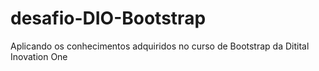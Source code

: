 # desafio-DIO-Bootstrap
Aplicando os conhecimentos adquiridos no curso de Bootstrap da Ditital Inovation One
